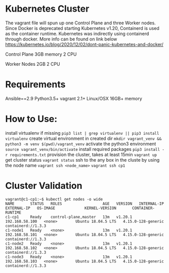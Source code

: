 Kubernetes Cluster
==================

The vagrant file will spun up one Control Plane and three Worker nodes. Since Docker is deprecated starting Kubernetes v1.20, Containerd is used as the container runtime. Kubernetes was indirectly using containerd through docker. More info can be found on link below
https://kubernetes.io/blog/2020/12/02/dont-panic-kubernetes-and-docker/

Control Plane
3GB memory
2 CPU

Worker Nodes
2GB
2 CPU

Requirements 
============
Ansible==2.9
Python3.5+
vagrant 2.1+
Linux/OSX 16GB+ memory

How to Use:
===========
install virtualenv if missing
`pip3 list | grep virtualenv || pip3 install virtualenv`
create virtual environment in created dir
`mkdir vagrant_venv && python3 -m venv $(pwd)/vagrant_venv`
activate the python3 environment
`source vagrant_venv/bin/activate`
install required packages
`pip3 install -r requirements.txt`
provision the cluster, takes at least 15min
`vagrant up`
get cluster status
`vagrant status`
ssh to the any box in the cluste by using the node name
`vagrant ssh <node_name>`
`vagrant ssh cp1`

Cluster Validation
==================
```
vagrant@c1-cp1:~$ kubectl get nodes -o wide
NAME       STATUS   ROLES                  AGE   VERSION   INTERNAL-IP      EXTERNAL-IP   OS-IMAGE             KERNEL-VERSION       CONTAINER-RUNTIME
c1-cp1     Ready    control-plane,master   13m   v1.20.1   192.168.58.100   <none>        Ubuntu 18.04.5 LTS   4.15.0-128-generic   containerd://1.3.3
c1-node1   Ready    <none>                 13m   v1.20.1   192.168.58.101   <none>        Ubuntu 18.04.5 LTS   4.15.0-128-generic   containerd://1.3.3
c1-node2   Ready    <none>                 13m   v1.20.1   192.168.58.102   <none>        Ubuntu 18.04.5 LTS   4.15.0-128-generic   containerd://1.3.3
c1-node3   Ready    <none>                 13m   v1.20.1   192.168.58.103   <none>        Ubuntu 18.04.5 LTS   4.15.0-128-generic   containerd://1.3.3
```



